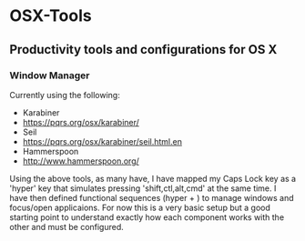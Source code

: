 # OSX-Tools

## Productivity tools and configurations for OS X

### Window Manager
Currently using the following:
* Karabiner
 * https://pqrs.org/osx/karabiner/
* Seil
 * https://pqrs.org/osx/karabiner/seil.html.en
* Hammerspoon
 * http://www.hammerspoon.org/

Using the above tools, as many have, I have mapped my Caps Lock key as a 'hyper' key that simulates pressing 'shift,ctl,alt,cmd' at the same time.  I have then defined functional sequences (hyper + <key>) to manage windows and focus/open applicaions.  For now this is a very basic setup but a good starting point to understand exactly how each component works with the other and must be configured.
